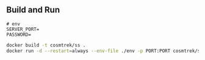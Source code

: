 ## Build and Run

```
# env
SERVER_PORT=
PASSWORD=
```

```bash
docker build -t cosmtrek/ss .
docker run -d --restart=always --env-file ./env -p PORT:PORT cosmtrek/ss
```

